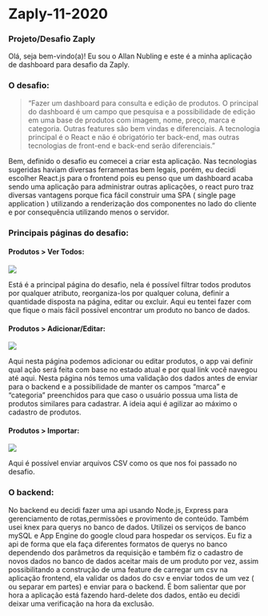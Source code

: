 # Zaply-11-2020
### Projeto/Desafio Zaply
Olá, seja bem-vindo(a)! Eu  sou o Allan Nubling e este é a minha aplicação de dashboard para desafio da Zaply.

### O desafio:
> “Fazer um dashboard para consulta e edição de produtos.
O principal do dashboard é um campo que pesquisa e a possibilidade de edição em uma base de produtos com imagem, nome, preço, marca e categoria. Outras features 	são bem vindas e diferenciais.
A tecnologia principal é o React e não é obrigatório ter back-end, mas outras tecnologias de front-end e back-end serão diferenciais.”

Bem, definido o desafio eu comecei a criar esta aplicação. Nas tecnologias sugeridas haviam diversas ferramentas bem legais, porém, eu decidi escolher React.js 	para o frontend pois eu penso que um dashboard acaba sendo uma aplicação para administrar outras aplicações, o react puro traz diversas vantagens porque fica	 	fácil construir uma SPA ( single page application ) utilizando a renderização dos componentes no lado do cliente e por consequência utilizando menos o servidor.

### Principais páginas do desafio:
#### Produtos > Ver Todos:
![](https://zaply-295212.rj.r.appspot.com/static/media/screenshot1.e1f7d148.png)

Está é a principal página do desafio, nela é possível filtrar todos produtos por qualquer atributo, reorganiza-los por qualquer coluna, definir a quantidade disposta na página, editar ou excluir. Aqui eu tentei fazer com que fique o mais fácil possível encontrar um produto no banco de dados.

#### Produtos > Adicionar/Editar:
![](https://zaply-295212.rj.r.appspot.com/static/media/screenshot2.e976d01c.png)

Aqui nesta página podemos adicionar ou editar produtos, o app vai definir qual ação será feita com base no estado atual e por qual link você navegou até aqui. Nesta página nós temos uma validação dos dados antes de enviar para o backend e a possibilidade de manter os campos “marca” e “categoria” preenchidos para que caso o usuário possua uma lista de produtos similares para cadastrar. A ideia aqui é agilizar ao máximo o cadastro de produtos.

#### Produtos > Importar:

![](https://zaply-295212.rj.r.appspot.com/static/media/screenshot3.d9a28861.png)

Aqui é possível enviar arquivos CSV como os que nos foi passado no desafio.

### O backend:

No backend eu decidi fazer uma api usando Node.js, Express para gerenciamento de rotas,permissões e provimento de conteúdo. Também usei knex para querys no banco de dados. 
Utilizei os serviços de banco mySQL e App Engine do google cloud para hospedar os serviços.
Eu fiz a api de forma que ela faça diferentes formatos de querys no banco dependendo dos parâmetros da requisição e também fiz o cadastro de novos dados no banco de dados aceitar mais de um produto por vez, assim possibilitando a construção de uma feature de carregar um csv na aplicação frontend, ela validar os dados do csv e enviar todos de um  vez ( ou separar em partes) e enviar para o backend.
É bom salientar que por hora a aplicação está fazendo hard-delete dos dados, então eu decidi deixar uma verificação na hora da exclusão.
